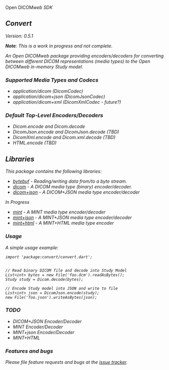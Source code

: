 Open DICOM<em>web<em> SDK
## Convert
Version: 0.5.1

**Note**: _This is a work in progress and not complete._

An Open DICOMweb package providing encoders/decoders for converting
between different DICOM representations (media types) to the Open
DICOMweb in-memory Study model.

### Supported Media Types and Codecs

* application/dicom (DicomCodec)
* application/dicom+json (DicomJsonCodec)
* application/dicom+xml (DicomXmlCodec - future?)


### Default Top-Level Encoders/Decoders

* Dicom.encode and Dicom.decode
* DicomJson.encode and DicomJson.decode (TBD)
* DicomXml.encode and Dicom.xml.decode (TBD)
* HTML.encode (TBD)

## Libraries

This package contains the following libraries:

* [bytebuf] - Reading/writing data from/to a byte stream.
* [dicom] - A DICOM media type (binary) encoder/decoder.
* [dicom+json] - A DICOM+JSON media type encoder/decoder

In Progress

* [mint] - A MINT media type encoder/decoder
* [mint+json] - A MINT+JSON media type encoder/decoder
* [mint+html] - A MINT+HTML media type encoder



### Usage

A simple usage example:

    import 'package:convert/convert.dart';


    // Read binary DICOM file and decode into Study Model
    List<int> bytes = new File('foo.dcm').readAsBytes();
    Study study = Dicom.decode(bytes);

    // Encode Study model into JSON and write to file
    List<int> json = DicomJson.encode(study);
    new File('foo.json').writeAsBytes(json);

### _TODO_

* DICOM+JSON Encoder/Decoder
* MINT Encoder/Decoder
* MINT+json Encoder/Decoder
* MINT+HTML

### Features and bugs

Please file feature requests and bugs at the [issue tracker][tracker].

[bytebuf]:  https://github.com/OpenDICOMweb/convert/blob/master/lib/bytebuf.dart
[dicom]:  https://github.com/OpenDICOMweb/convert/blob/master/lib/dicom.dart
[dicom+json]:  https://github.com/OpenDICOMweb/convert/blob/master/lib/dicom_json.dart
[mint]:  https://github.com/OpenDICOMweb/convert/blob/master/lib/mint.dart
[mint+json]:  https://github.com/OpenDICOMweb/convert/blob/master/lib/mint_json.dart
[mint+html]: https://github.com/OpenDICOMweb/convert/blob/master/lib/mint_html.dart
[tracker]: https://github.com/OpenDICOMweb/convert/issues
